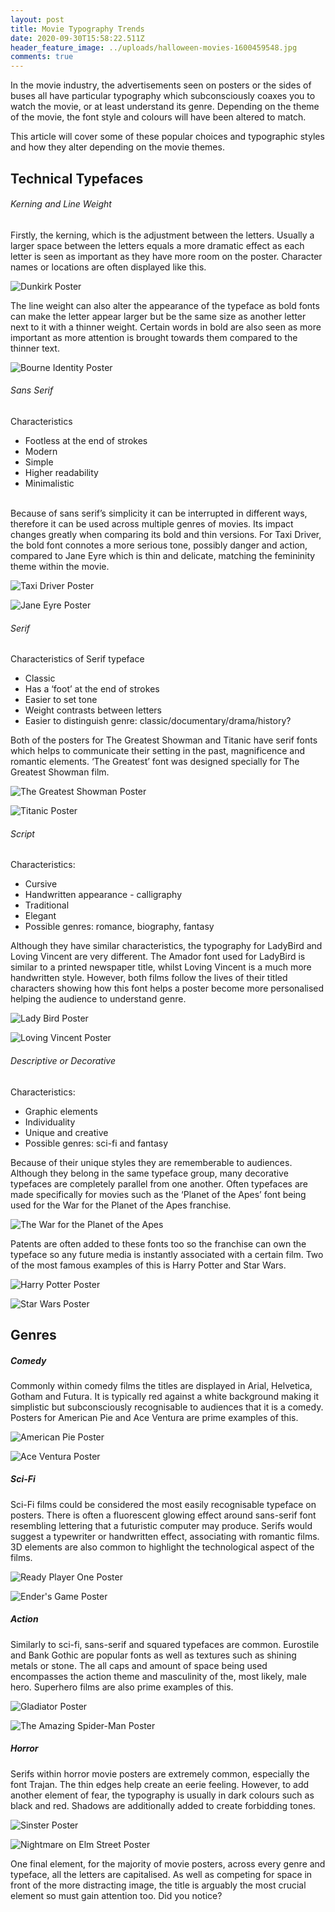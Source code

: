 ```yaml
---
layout: post
title: Movie Typography Trends
date: 2020-09-30T15:58:22.511Z
header_feature_image: ../uploads/halloween-movies-1600459548.jpg
comments: true
---
```

In the movie industry, the advertisements seen on posters or the sides of buses all have particular typography which subconsciously coaxes you to watch the movie, or at least understand its genre. Depending on the theme of the movie, the font style and colours will have been altered to match.

This article will cover some of these popular choices and typographic styles and how they alter depending on the movie themes.

## Technical Typefaces

###### Kerning and Line Weight

Firstly, the kerning, which is the adjustment between the letters. Usually a larger space between the letters equals a more dramatic effect as each letter is seen as important as they have more room on the poster. Character names or locations are often displayed like this.

![](../uploads/71nsvxfpstl._ac_sl1200_.jpg "Dunkirk Poster")

The line weight can also alter the appearance of the typeface as bold fonts can make the letter appear larger but be the same size as another letter next to it with a thinner weight. Certain words in bold are also seen as more important as more attention is brought towards them compared to the thinner text.

![](../uploads/s3-bourne_identity_ver2-default-503.jpg "Bourne Identity Poster")

###### Sans Serif

Characteristics

* Footless at the end of strokes
* Modern
* Simple
* Higher readability
* Minimalistic

\
Because of sans serif’s simplicity it can be interrupted in different ways, therefore it can be used across multiple genres of movies. Its impact changes greatly when comparing its bold and thin versions. For Taxi Driver, the bold font connotes a more serious tone, possibly danger and action, compared to Jane Eyre which is thin and delicate, matching the femininity theme within the movie.

![](../uploads/8c88fdb16137ced3c21443f7929fc515.jpg "Taxi Driver Poster")

![](../uploads/best-worst-movie-posters-jane-eyre-66264.jpg "Jane Eyre Poster")

###### Serif

Characteristics of Serif typeface

* Classic
* Has a ‘foot’ at the end of strokes
* Easier to set tone
* Weight contrasts between letters
* Easier to distinguish genre: classic/documentary/drama/history?

Both of the posters for The Greatest Showman and Titanic have serif fonts which helps to communicate their setting in the past, magnificence and romantic elements. ‘The Greatest’ font was designed specially for The Greatest Showman film.

![](../uploads/27_728.jpg "The Greatest Showman Poster")

![](../uploads/c6f1e7afaf50b8fc9a86975ffe1d1cb8.jpg "Titanic Poster")

###### Script

Characteristics:

* Cursive
* Handwritten appearance - calligraphy
* Traditional
* Elegant
* Possible genres: romance, biography, fantasy

Although they have similar characteristics, the typography for LadyBird and Loving Vincent are very different. The Amador font used for LadyBird is similar to a printed newspaper title, whilst Loving Vincent is a much more handwritten style. However, both films follow the lives of their titled characters showing how this font helps a poster become more personalised helping the audience to understand genre.

![](../uploads/32_677.jpg "Lady Bird Poster")

![](../uploads/mv5bmtu3nje2njgwn15bml5banbnxkftztgwndyzmzewmzi-._v1_.jpg "Loving Vincent Poster")

###### Descriptive or Decorative

Characteristics:

* Graphic elements
* Individuality
* Unique and creative
* Possible genres: sci-fi and fantasy

Because of their unique styles they are rememberable to audiences. Although they belong in the same typeface group, many decorative typefaces are completely parallel from one another. Often typefaces are made specifically for movies such as the ‘Planet of the Apes’ font being used for the War for the Planet of the Apes franchise.

![](../uploads/mv5bndnmytqzmdetmmy0ms00otnjltk4mjitmdzhmzkzogi3mza0xkeyxkfqcgdeqxvynjk5nda3otk-._v1_.jpg "The War for the Planet of the Apes")

Patents are often added to these fonts too so the franchise can own the typeface so any future media is instantly associated with a certain film. Two of the most famous examples of this is Harry Potter and Star Wars.

![](../uploads/fp2512-harry-potter-teaser.jpg "Harry Potter Poster")

![](../uploads/the-last-jedi-theatrical-blog.jpg "Star Wars Poster")

## Genres

##### Comedy

Commonly within comedy films the titles are displayed in Arial, Helvetica, Gotham and Futura. It is typically red against a white background making it simplistic but subconsciously recognisable to audiences that it is a comedy. Posters for American Pie and Ace Ventura are prime examples of this.

![](../uploads/c64a9829fa4638ff5de86330dd227e35_500x735.jpg "American Pie Poster")

![](../uploads/_57.jpg "Ace Ventura Poster")

##### Sci-Fi

Sci-Fi films could be considered the most easily recognisable typeface on posters. There is often a fluorescent glowing effect around sans-serif font resembling lettering that a futuristic computer may produce. Serifs would suggest a typewriter or handwritten effect, associating with romantic films. 3D elements are also common to highlight the technological aspect of the films.

![](../uploads/fa80a26b24c87772cd96c4d38cfe6a07.jpg "Ready Player One Poster")

![](../uploads/mv5bmjazmzi5otgzml5bml5banbnxkftztgwmtu5mtawmde-._v1_.jpg "Ender's Game Poster")

##### Action

Similarly to sci-fi, sans-serif and squared typefaces are common. Eurostile and Bank Gothic are popular fonts as well as textures such as shining metals or stone. The all caps and amount of space being used encompasses the action theme and masculinity of the, most likely, male hero. Superhero films are also prime examples of this.

![](../uploads/91ejl7sdavl._ac_sl1500_.jpg "Gladiator Poster")

![](../uploads/932370320_o.jpg "The Amazing Spider-Man Poster")

##### Horror

Serifs within horror movie posters are extremely common, especially the font Trajan. The thin edges help create an eerie feeling. However, to add another element of fear, the typography is usually in dark colours such as black and red. Shadows are additionally added to create forbidding tones.

![](../uploads/sinister-movie-poster.jpeg "Sinster Poster")

![](../uploads/a-nightmare-on-elm-street-2010-poster.jpg "Nightmare on Elm Street Poster")

One final element, for the majority of movie posters, across every genre and typeface, all the letters are capitalised. As well as competing for space in front of the more distracting image, the title is arguably the most crucial element so must gain attention too. Did you notice?